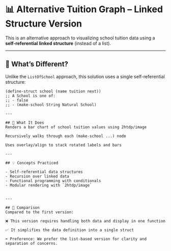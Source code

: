 # 📊 Alternative Tuition Graph – Linked Structure Version

This is an alternative approach to visualizing school tuition data using a **self-referential linked structure** (instead of a list).

---

## 🔄 What’s Different?

Unlike the `ListOfSchool` approach, this solution uses a single self-referential structure:
```racket
(define-struct school (name tuition next))
;; A School is one of:
;; - false
;; - (make-school String Natural School)

---

## 🎯 What It Does
Renders a bar chart of school tuition values using 2htdp/image

Recursively walks through each (make-school ...) node

Uses overlay/align to stack rotated labels and bars

---

## 💡 Concepts Practiced

- Self-referential data structures  
- Recursion over linked data  
- Functional programming with conditionals  
- Modular rendering with `2htdp/image`


---

## 🤔 Comparison
Compared to the first version:

❌ This version requires handling both data and display in one function

✅ It simplifies the data definition into a single struct

➡️ Preference: We prefer the list-based version for clarity and separation of concerns.

